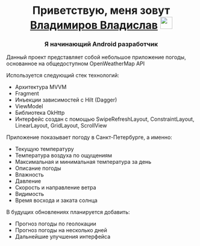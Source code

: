 <h1 align="center">Приветствую, меня зовут<a href="https://daniilshat.ru/" target="_blank"> Владимиров Владислав</a> 
<img src="https://github.com/blackcater/blackcater/raw/main/images/Hi.gif" height="32"/></h1>
<h3 align="center">Я начинающий Android разработчик</h3>

Данный проект представляет собой небольшое приложение погоды, основанное на общедоступном OpenWeatherMap API

Используется следующий стек технологий:
- Архитектура MVVM
- Fragment
- Инъекции зависимостей c Hilt (Dagger)
- ViewModel
- Библиотека OkHttp
- Интерфейс создан с помощью SwipeRefreshLayout, ConstraintLayout, LinearLayout, GridLayout, ScrollView

 Приложение показывает погоду в Санкт-Петербурге, а именно:
- Текущую температуру
- Температура воздуха по ощущениям
- Максимальная и минимальная температура за день
- Описание погоды
- Влажность
- Давление
- Скорость и направление ветра
- Видимость
- Время восхода и заката солнца

В будущих обновлениях планируется добавить:
- Прогноз погоды по геолокации
- Прогноз погоды на несколько дней
- Дальнейшие улучшения интерфейса
